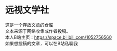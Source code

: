 # 远视文学社
这是一个存放文章的仓库  
文本来源于网络收集或作者投稿。  
本人B站主页：https://space.bilibili.com/1052756560  
如果想投稿的文章，可以在B站私聊我
